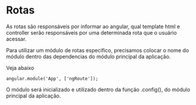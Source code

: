 # Rotas

As rotas são responsáveis por informar ao angular, qual template html e controller serão responsáveis por uma determinada rota que o usuário acessar.

Para utilizar um módulo de rotas especifico, precisamos colocar o nome do módulo dentro das dependencias do módulo principal da aplicação.

Veja abaixo

```
angular.module('App', ['ngRoute']);
```

O módulo será inicializado e utilizado dentro da função .config(), do módulo principal da aplicação.